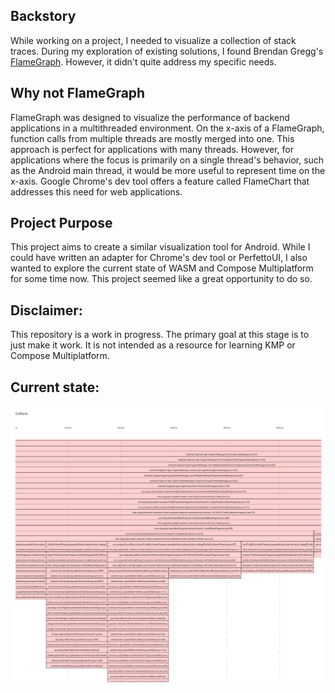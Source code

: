 ## Backstory
While working on a project, I needed to visualize a collection of stack traces. During my exploration of existing solutions, I found Brendan Gregg's  [FlameGraph](https://github.com/brendangregg/FlameGraph?tab=readme-ov-file). However, it didn't quite address my specific needs.

## Why not FlameGraph
FlameGraph was designed to visualize the performance of backend applications in a multithreaded environment. On the x-axis of a FlameGraph, function calls from multiple threads are mostly merged into one. This approach is perfect for applications with many threads. However, for applications where the focus is primarily on a single thread's behavior, such as the Android main thread, it would be more useful to represent time on the x-axis. Google Chrome's dev tool offers a feature called FlameChart that addresses this need for web applications.

## Project Purpose
This project aims to create a similar visualization tool for Android. While I could have written an adapter for Chrome's dev tool or PerfettoUI, I also wanted to explore the current state of WASM and Compose Multiplatform for some time now. This project seemed like a great opportunity to do so.

## Disclaimer:
This repository is a work in progress. The primary goal at this stage is to just make it work. It is not intended as a resource for learning KMP or Compose Multiplatform.


## Current state:
![Current Screenshot](screenshots/2024-08-01.png)